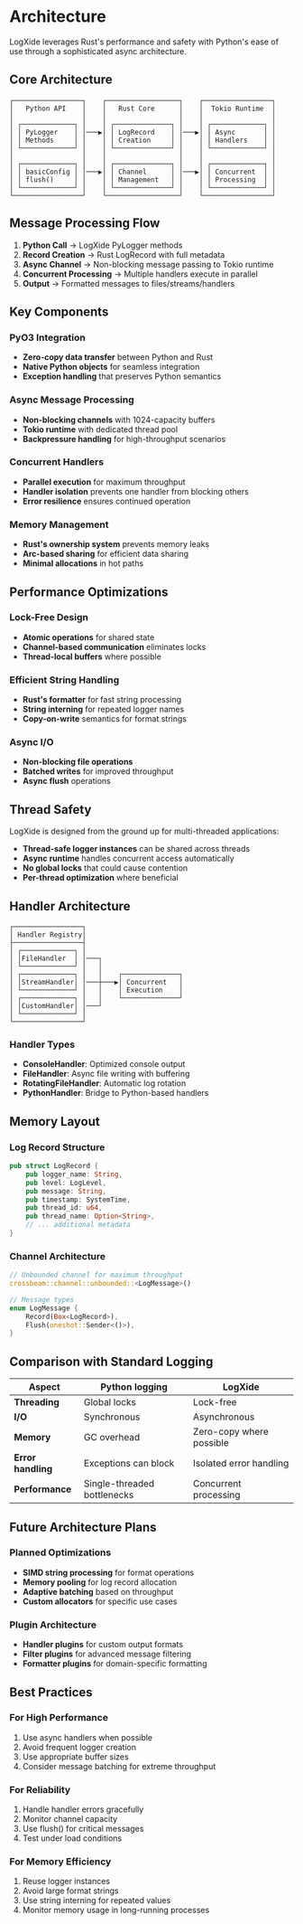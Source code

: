 # Architecture

LogXide leverages Rust's performance and safety with Python's ease of use through a sophisticated async architecture.

## Core Architecture

```
┌─────────────────┐    ┌──────────────────┐    ┌─────────────────┐
│   Python API    │    │   Rust Core      │    │  Tokio Runtime  │
│                 │    │                  │    │                 │
│ ┌─────────────┐ │    │ ┌──────────────┐ │    │ ┌─────────────┐ │
│ │ PyLogger    │ │───▶│ │ LogRecord    │ │───▶│ │ Async       │ │
│ │ Methods     │ │    │ │ Creation     │ │    │ │ Handlers    │ │
│ └─────────────┘ │    │ └──────────────┘ │    │ └─────────────┘ │
│                 │    │                  │    │                 │
│ ┌─────────────┐ │    │ ┌──────────────┐ │    │ ┌─────────────┐ │
│ │ basicConfig │ │───▶│ │ Channel      │ │───▶│ │ Concurrent  │ │
│ │ flush()     │ │    │ │ Management   │ │    │ │ Processing  │ │
│ └─────────────┘ │    │ └──────────────┘ │    │ └─────────────┘ │
└─────────────────┘    └──────────────────┘    └─────────────────┘
```

## Message Processing Flow

1. **Python Call** → LogXide PyLogger methods
2. **Record Creation** → Rust LogRecord with full metadata
3. **Async Channel** → Non-blocking message passing to Tokio runtime
4. **Concurrent Processing** → Multiple handlers execute in parallel
5. **Output** → Formatted messages to files/streams/handlers

## Key Components

### PyO3 Integration
- **Zero-copy data transfer** between Python and Rust
- **Native Python objects** for seamless integration
- **Exception handling** that preserves Python semantics

### Async Message Processing
- **Non-blocking channels** with 1024-capacity buffers
- **Tokio runtime** with dedicated thread pool
- **Backpressure handling** for high-throughput scenarios

### Concurrent Handlers
- **Parallel execution** for maximum throughput
- **Handler isolation** prevents one handler from blocking others
- **Error resilience** ensures continued operation

### Memory Management
- **Rust's ownership system** prevents memory leaks
- **Arc-based sharing** for efficient data sharing
- **Minimal allocations** in hot paths

## Performance Optimizations

### Lock-Free Design
- **Atomic operations** for shared state
- **Channel-based communication** eliminates locks
- **Thread-local buffers** where possible

### Efficient String Handling
- **Rust's formatter** for fast string processing
- **String interning** for repeated logger names
- **Copy-on-write** semantics for format strings

### Async I/O
- **Non-blocking file operations**
- **Batched writes** for improved throughput
- **Async flush** operations

## Thread Safety

LogXide is designed from the ground up for multi-threaded applications:

- **Thread-safe logger instances** can be shared across threads
- **Async runtime** handles concurrent access automatically
- **No global locks** that could cause contention
- **Per-thread optimization** where beneficial

## Handler Architecture

```
┌─────────────────┐
│ Handler Registry│
├─────────────────┤
│ ┌─────────────┐ │
│ │FileHandler  │ │───┐
│ └─────────────┘ │   │
│ ┌─────────────┐ │   │    ┌──────────────┐
│ │StreamHandler│ │───┼───▶│ Concurrent   │
│ └─────────────┘ │   │    │ Execution    │
│ ┌─────────────┐ │   │    └──────────────┘
│ │CustomHandler│ │───┘
│ └─────────────┘ │
└─────────────────┘
```

### Handler Types

- **ConsoleHandler**: Optimized console output
- **FileHandler**: Async file writing with buffering
- **RotatingFileHandler**: Automatic log rotation
- **PythonHandler**: Bridge to Python-based handlers

## Memory Layout

### Log Record Structure
```rust
pub struct LogRecord {
    pub logger_name: String,
    pub level: LogLevel,
    pub message: String,
    pub timestamp: SystemTime,
    pub thread_id: u64,
    pub thread_name: Option<String>,
    // ... additional metadata
}
```

### Channel Architecture
```rust
// Unbounded channel for maximum throughput
crossbeam::channel::unbounded::<LogMessage>()

// Message types
enum LogMessage {
    Record(Box<LogRecord>),
    Flush(oneshot::Sender<()>),
}
```

## Comparison with Standard Logging

| Aspect | Python logging | LogXide |
|--------|---------------|---------|
| **Threading** | Global locks | Lock-free |
| **I/O** | Synchronous | Asynchronous |
| **Memory** | GC overhead | Zero-copy where possible |
| **Error handling** | Exceptions can block | Isolated error handling |
| **Performance** | Single-threaded bottlenecks | Concurrent processing |

## Future Architecture Plans

### Planned Optimizations
- **SIMD string processing** for format operations
- **Memory pooling** for log record allocation
- **Adaptive batching** based on throughput
- **Custom allocators** for specific use cases

### Plugin Architecture
- **Handler plugins** for custom output formats
- **Filter plugins** for advanced message filtering
- **Formatter plugins** for domain-specific formatting

## Best Practices

### For High Performance
1. Use async handlers when possible
2. Avoid frequent logger creation
3. Use appropriate buffer sizes
4. Consider message batching for extreme throughput

### For Reliability
1. Handle handler errors gracefully
2. Monitor channel capacity
3. Use flush() for critical messages
4. Test under load conditions

### For Memory Efficiency
1. Reuse logger instances
2. Avoid large format strings
3. Use string interning for repeated values
4. Monitor memory usage in long-running processes
